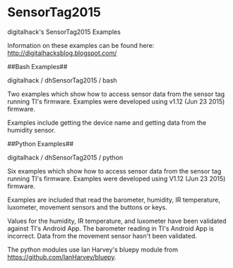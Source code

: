 SensorTag2015
=============

digitalhack's SensorTag2015 Examples

Information on these examples can be found here: http://digitalhacksblog.blogspot.com/

##Bash Examples##

digitalhack / dhSensorTag2015 / bash

Two examples which show how to access sensor data from the sensor tag running TI's firmware.  Examples were developed using v1.12 (Jun 23 2015) firmware.

Examples include getting the device name and getting data from the humidity sensor.

##Python Examples##

digitalhack / dhSensorTag2015 / python

Six examples which show how to access sensor data from the sensor tag running TI's firmware.  Examples were developed using V1.12 (Jun 23 2015) firmware.

Examples are included that read the barometer, humidity, IR temperature, luxometer, movement sensors and the buttons or keys.

Values for the humidity, IR temperature, and luxometer have been validated against TI's Android App.  The barometer reading in TI's Android App is incorrect.  Data from the movement sensor hasn't been validated.

The python modules use Ian Harvey's bluepy module from https://github.com/IanHarvey/bluepy.


